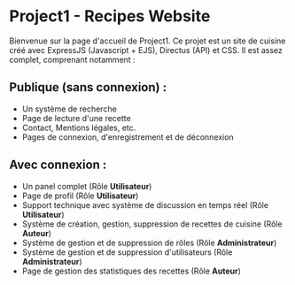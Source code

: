 # Project1 - Recipes Website
Bienvenue sur la page d'accueil de Project1.
Ce projet est un site de cuisine créé avec ExpressJS (Javascript + EJS), Directus (API) et CSS.
Il est assez complet, comprenant notamment :
## Publique (sans connexion) :
- Un système de recherche
- Page de lecture d'une recette
- Contact, Mentions légales, etc.
- Pages de connexion, d'enregistrement et de déconnexion
## Avec connexion :
- Un panel complet (Rôle **Utilisateur**)
- Page de profil (Rôle **Utilisateur**)
- Support technique avec système de discussion en temps réel (Rôle **Utilisateur**)
- Système de création, gestion, suppression de recettes de cuisine (Rôle **Auteur**)
- Système de gestion et de suppression de rôles (Rôle **Administrateur**)
- Système de gestion et de suppression d'utilisateurs (Rôle **Administrateur**)
- Page de gestion des statistiques des recettes (Rôle **Auteur**)
